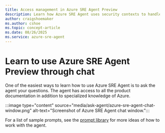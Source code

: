 ```yaml
---
title: Access management in Azure SRE Agent Preview
description: Learn how Azure SRE Agent uses security contexts to handle agent creation and execution.
author: craigshoemaker
ms.author: cshoe
ms.topic: concept-article
ms.date: 08/26/2025
ms.service: azure-sre-agent
---
```


# Learn to use Azure SRE Agent Preview through chat

One of the easiest ways to learn how to use Azure SRE Agent is to ask the agent your questions. The agent has access to all the product documentation in addition to specialized knowledge of Azure. 

:::image type="content" source="media/ask-agent/azure-sre-agent-chat-window.png" alt-text="Screenshot of Azure SRE Agent chat window.":::

For a list of sample prompts, see the [prompt library](prompts.md) for more ideas of how to work with the agent.
